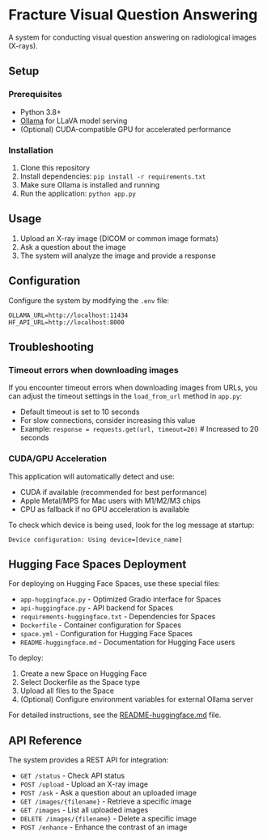# Fracture Visual Question Answering

A system for conducting visual question answering on radiological images (X-rays).

## Setup

### Prerequisites

- Python 3.8+
- [Ollama](https://ollama.ai/) for LLaVA model serving
- (Optional) CUDA-compatible GPU for accelerated performance

### Installation

1. Clone this repository
2. Install dependencies: `pip install -r requirements.txt`
3. Make sure Ollama is installed and running
4. Run the application: `python app.py`

## Usage

1. Upload an X-ray image (DICOM or common image formats)
2. Ask a question about the image
3. The system will analyze the image and provide a response

## Configuration

Configure the system by modifying the `.env` file:

```
OLLAMA_URL=http://localhost:11434
HF_API_URL=http://localhost:8000
```

## Troubleshooting

### Timeout errors when downloading images

If you encounter timeout errors when downloading images from URLs, you can adjust the timeout settings in the `load_from_url` method in `app.py`:

- Default timeout is set to 10 seconds
- For slow connections, consider increasing this value
- Example: `response = requests.get(url, timeout=20)`  # Increased to 20 seconds

### CUDA/GPU Acceleration

This application will automatically detect and use:
- CUDA if available (recommended for best performance)
- Apple Metal/MPS for Mac users with M1/M2/M3 chips
- CPU as fallback if no GPU acceleration is available

To check which device is being used, look for the log message at startup:
```
Device configuration: Using device=[device_name]
```

## Hugging Face Spaces Deployment

For deploying on Hugging Face Spaces, use these special files:
- `app-huggingface.py` - Optimized Gradio interface for Spaces
- `api-huggingface.py` - API backend for Spaces
- `requirements-huggingface.txt` - Dependencies for Spaces
- `Dockerfile` - Container configuration for Spaces
- `space.yml` - Configuration for Hugging Face Spaces
- `README-huggingface.md` - Documentation for Hugging Face users

To deploy:
1. Create a new Space on Hugging Face
2. Select Dockerfile as the Space type
3. Upload all files to the Space
4. (Optional) Configure environment variables for external Ollama server

For detailed instructions, see the [README-huggingface.md](README-huggingface.md) file.

## API Reference

The system provides a REST API for integration:

- `GET /status` - Check API status
- `POST /upload` - Upload an X-ray image
- `POST /ask` - Ask a question about an uploaded image
- `GET /images/{filename}` - Retrieve a specific image
- `GET /images` - List all uploaded images
- `DELETE /images/{filename}` - Delete a specific image
- `POST /enhance` - Enhance the contrast of an image 